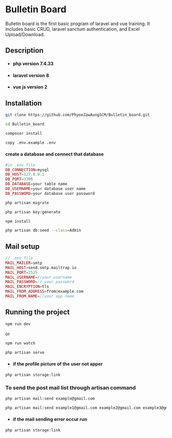 # Bulletin Board

Bulletin board is the first basic program of laravel and vue training.
It includes basic CRUD, laravel sanctum authentication, and Excel Upload/Download. 

## Description
* #### php version 7.4.33
* #### laravel version 8
* #### vue js version 2
## Installation

```bash
git clone https://github.com/PhyoeZawAungSCM/Bulletin_board.git
```

```bash
cd Bulletin_board
```
```bash
composer install
```
```bash
copy .env.example .env
```
#### create a database and connect that database
```php
#in .env file
DB_CONNECTION=mysql
DB_HOST=127.0.0.1
DB_PORT=3306
DB_DATABASE=your table name
DB_USERNAME=your database user name
DB_PASSWORD=your database user password
```
```bash
php artisan migrate
```
```bash
php artisan key:generate
```
```bash
npm install
```
```bash
php artisan db:seed --class=Admin
```
## Mail setup
```php
// .env file
MAIL_MAILER=smtp
MAIL_HOST=send.smtp.mailtrap.io
MAIL_PORT=2525
MAIL_USERNAME=//your username
MAIL_PASSWORD=// your password
MAIL_ENCRYPTION=tls
MAIL_FROM_ADDRESS=from@example.com
MAIL_FROM_NAME=//your app name
```
## Running the project
```bash
npm run dev
```
or 
```bash
npm run watch
```

```bash
php artisan serve
```
* #### if the profile picture of the user not apper
```bash
php artisan storage:link
```

### To send the post mail list through artisan command
```bash
php artisan mail:send example@gmail.com 
```

```bash
php artisan mail:send example1@gmail.com example2@gmail.com example3@gmail.com
```

* #### if the mail sending error occur run
```bash
php artisan storage:link
```